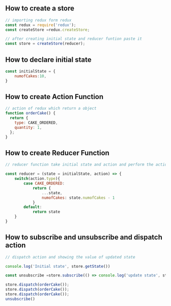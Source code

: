 
## How to create a store

```javascript
// importing redux form redux 
const redux = require('redux');
const createStore =redux.createStore;

// after creating initial state and reducer funtion paste it
const store = createStore(reducer);
```
## How to declare initial state 
```javascript
const initialState = {
    numofCakes:10,
}
```

## How to create  Action Function 
```javascript
// action of redux which return a object 
function orderCake() {
  return {
    type: CAKE_ORDERED,
    quantity: 1,
  };
}
```

## How to create  Reducer Function
```javascript
// reducer function take initial state and action and perform the action

const reducer = (state = initialState, action) => { 
    switch(action.type){
        case CAKE_ORDERED:
            return {
                ...state,
                numofCakes: state.numofCakes - 1
            }
        default:
            return state
    }
}
```


## How to subscribe and unsubscribe and dispatch action
```javascript
// dispatch action and showing the value of updated state 

console.log('Initial state', store.getState())

const unsubscribe =store.subscribe(() => console.log('update state', store.getState()))

store.dispatch(orderCake());
store.dispatch(orderCake());
store.dispatch(orderCake());
unsubscribe()
```